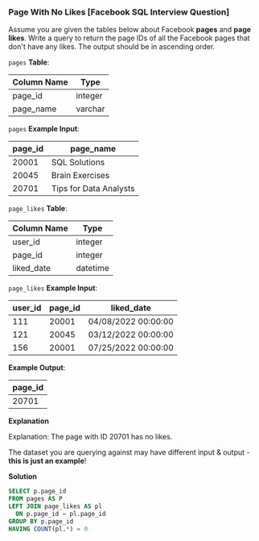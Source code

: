 ### Page With No Likes [Facebook SQL Interview Question]

Assume you are given the tables below about Facebook **pages** and **page likes**. Write a query to return the page IDs of all the Facebook pages that don't have any likes. The output should be in ascending order.

`pages` **Table**:

| **Column Name** | **Type** |
|-----------------|----------|
| page_id         | integer  |
| page_name       | varchar  |

`pages` **Example Input**:

| **page_id**      | **page_name**          |
|------------------|------------------------|
| 20001            | SQL Solutions          |
| 20045            | Brain Exercises        |
| 20701            | Tips for Data Analysts |


`page_likes` **Table**:

| **Column Name** | **Type** |
|-----------------|----------|
| user_id         | integer  |
| page_id         | integer  |
| liked_date      | datetime |

`page_likes` **Example Input**:

| **user_id**      | **page_id**    | **liked_date**        |
|------------------|----------------|-----------------------|
| 111              | 20001          | 04/08/2022 00:00:00   |
| 121              | 20045          | 03/12/2022 00:00:00   |
| 156              | 20001          | 07/25/2022 00:00:00   |

**Example Output**:

| **page_id**      |
|------------------|
| 20701            |

**Explanation**

Explanation: The page with ID 20701 has no likes.

The dataset you are querying against may have different input & output - **this is just an example**!

**Solution**

```sql
SELECT p.page_id
FROM pages AS P
LEFT JOIN page_likes AS pl
  ON p.page_id = pl.page_id
GROUP BY p.page_id
HAVING COUNT(pl.*) = 0
```